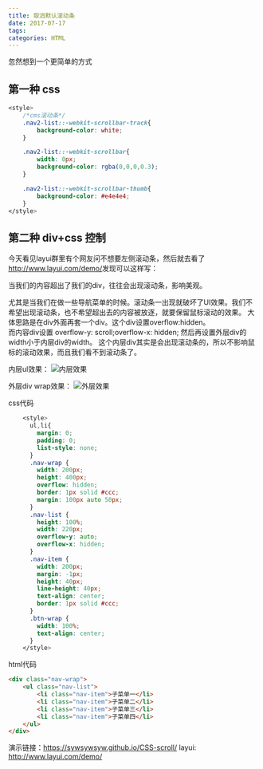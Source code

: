 ```yaml
---
title: 取消默认滚动条
date: 2017-07-17
tags:
categories: HTML
---
```


<!-- more -->

忽然想到一个更简单的方式

## 第一种 css

```css
<style>
	/*cms滚动条*/
	.nav2-list::-webkit-scrollbar-track{
		background-color: white;
	}

	.nav2-list::-webkit-scrollbar{
		width: 0px;
		background-color: rgba(0,0,0,0.3);
	}

	.nav2-list::-webkit-scrollbar-thumb{
		background-color: #e4e4e4;
	}
</style>
```

## 第二种 div+css 控制
今天看见layui群里有个网友问不想要左侧滚动条，然后就去看了<http://www.layui.com/demo/>发现可以这样写：


当我们的内容超出了我们的div，往往会出现滚动条，影响美观。

尤其是当我们在做一些导航菜单的时候。滚动条一出现就破坏了UI效果。我们不希望出现滚动条，也不希望超出去的内容被放逐，就要保留鼠标滚动的效果。
大体思路是在div外面再套一个div。这个div设置overflow:hidden。  
而内容div设置 overflow-y: scroll;overflow-x: hidden;
然后再设置外层div的width小于内层div的width。
这个内层div其实是会出现滚动条的，所以不影响鼠标的滚动效果，而且我们看不到滚动条了。   

内层ul效果：
<img src="/hexo/images/纯cssdiv隐藏滚动条保留鼠标滚动效果/内层效果.png" alt="内层效果">

外层div wrap效果：
<img src="/hexo/images/纯cssdiv隐藏滚动条保留鼠标滚动效果/外层效果.png" alt="外层效果">

css代码

```css
	<style>
      ul,li{
      	margin: 0;
      	padding: 0;
      	list-style: none;
      }
      .nav-wrap {
      	width: 200px;
      	height: 400px;
      	overflow: hidden;
      	border: 1px solid #ccc;
      	margin: 100px auto 50px;
      }
      .nav-list {
      	height: 100%;
      	width: 220px;
      	overflow-y: auto;
      	overflow-x: hidden;
      }
      .nav-item {
      	width: 200px;
      	margin: -1px;
      	height: 40px;
      	line-height: 40px;
      	text-align: center;
      	border: 1px solid #ccc;
      }
      .btn-wrap {
      	width: 100%;
      	text-align: center;
      }
	</style>
```
html代码

```html
<div class="nav-wrap">
	<ul class="nav-list">
		<li class="nav-item">子菜单一</li>
		<li class="nav-item">子菜单二</li>
		<li class="nav-item">子菜单三</li>
		<li class="nav-item">子菜单四</li>
	</ul>
</div>
```

演示链接：<https://sywsywsyw.github.io/CSS-scroll/>
layui: <http://www.layui.com/demo/>
